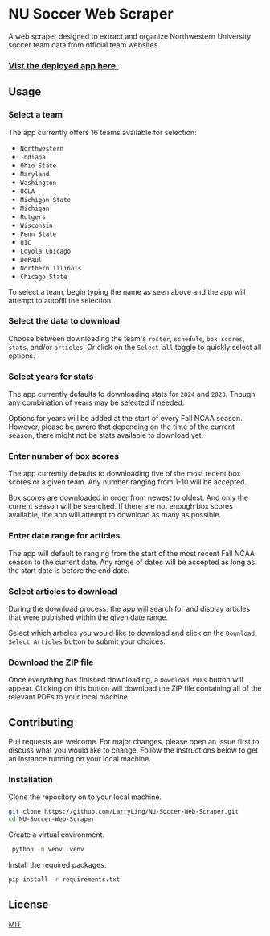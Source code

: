 # NU Soccer Web Scraper

A web scraper designed to extract and organize Northwestern University soccer team data from official team websites.

### [Vist the deployed app here.](https://nu-soccer.streamlit.app)

## Usage

### Select a team

The app currently offers 16 teams available for selection:
- `Northwestern`
- `Indiana`
- `Ohio State`
- `Maryland`
- `Washington`
- `UCLA`
- `Michigan State`
- `Michigan`
- `Rutgers`
- `Wisconsin`
- `Penn State`
- `UIC`
- `Loyola Chicago`
- `DePaul`
- `Northern Illinois`
- `Chicago State`

To select a team, begin typing the name as seen above and the app will attempt to autofill the selection.

### Select the data to download

Choose between downloading the team's `roster`, `schedule`, `box scores`, `stats`, and/or `articles`. Or click on the `Select all` toggle to quickly select all options.

### Select years for stats

The app currently defaults to downloading stats for `2024` and `2023`. Though any combination of years may be selected if needed.

Options for years will be added at the start of every Fall NCAA season. However, please be aware that depending on the time of the current season, there might not be stats available to download yet.

### Enter number of box scores

The app currently defaults to downloading five of the most recent box scores or a given team. Any number ranging from 1-10 will be accepted.

Box scores are downloaded in order from newest to oldest. And only the current season will be searched. If there are not enough box scores available, the app will attempt to download as many as possible.

### Enter date range for articles

The app will default to ranging from the start of the most recent Fall NCAA season to the current date. Any range of dates will be accepted as long as the start date is before the end date.

### Select articles to download

During the download process, the app will search for and display articles that were published within the given date range. 

Select which articles you would like to download and click on the `Download Select Articles` button to submit your choices.

### Download the ZIP file

Once everything has finished downloading, a `Download PDFs` button will appear. Clicking on this button will download the ZIP file containing all of the relevant PDFs to your local machine.

## Contributing

Pull requests are welcome. For major changes, please open an issue first
to discuss what you would like to change. Follow the instructions below to get an instance running on your local machine.

### Installation

Clone the repository on to your local machine.
```bash
git clone https://github.com/LarryLing/NU-Soccer-Web-Scraper.git
cd NU-Soccer-Web-Scraper
```

Create a virtual environment.
```bash
 python -m venv .venv
```

Install the required packages.
```bash
pip install -r requirements.txt
```

## License

[MIT](https://choosealicense.com/licenses/mit/)